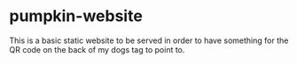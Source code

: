 # pumpkin-website
This is a basic static website to be served in order to have something for the QR code on the back of my dogs tag to point to.